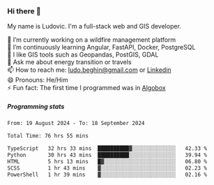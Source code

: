 ### Hi there 👋

My name is Ludovic. I'm a full-stack web and GIS developer.

 🔭 I’m currently working on a wildfire management platform<br/>
 🌱 I’m continuously learning Angular, FastAPI, Docker, PostgreSQL<br/>
 👯 I like GIS tools such as Geopandas, PostGIS, GDAL<br/>
 💬 Ask me about energy transition or travels<br/>
 📫 How to reach me: ludo.beghin@gmail.com or [Linkedin](https://www.linkedin.com/in/ludovic-beghin/)<br/>
 😄 Pronouns: He/Him<br/>
 ⚡ Fun fact: The first time I programmed was in [Algobox](https://fr.wikipedia.org/wiki/Algobox)<br/>

##### Programming stats
<!--START_SECTION:waka-->

```txt
From: 19 August 2024 - To: 18 September 2024

Total Time: 76 hrs 55 mins

TypeScript   32 hrs 33 mins  ██████████▓░░░░░░░░░░░░░░   42.33 %
Python       30 hrs 43 mins  ██████████░░░░░░░░░░░░░░░   39.94 %
HTML         5 hrs 13 mins   █▓░░░░░░░░░░░░░░░░░░░░░░░   06.80 %
SCSS         1 hr 43 mins    ▓░░░░░░░░░░░░░░░░░░░░░░░░   02.23 %
PowerShell   1 hr 39 mins    ▓░░░░░░░░░░░░░░░░░░░░░░░░   02.16 %
```

<!--END_SECTION:waka-->
